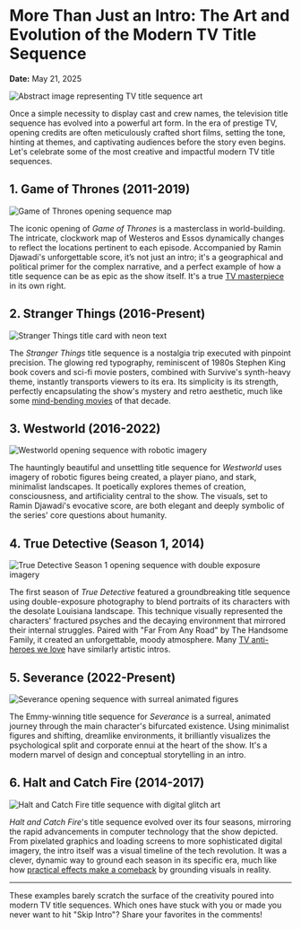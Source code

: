 # More Than Just an Intro: The Art and Evolution of the Modern TV Title Sequence

**Date:** May 21, 2025

![Abstract image representing TV title sequence art](placeholder_image_tv_title_art.jpg)

Once a simple necessity to display cast and crew names, the television title sequence has evolved into a powerful art form. In the era of prestige TV, opening credits are often meticulously crafted short films, setting the tone, hinting at themes, and captivating audiences before the story even begins. Let's celebrate some of the most creative and impactful modern TV title sequences.

## 1. Game of Thrones (2011-2019)

![Game of Thrones opening sequence map](backdrop_tmdbtvid:1399)

The iconic opening of *Game of Thrones* is a masterclass in world-building. The intricate, clockwork map of Westeros and Essos dynamically changes to reflect the locations pertinent to each episode. Accompanied by Ramin Djawadi's unforgettable score, it’s not just an intro; it's a geographical and political primer for the complex narrative, and a perfect example of how a title sequence can be as epic as the show itself. It's a true [TV masterpiece](/blog/tv-masterpieces-cancelled-too-soon) in its own right.

## 2. Stranger Things (2016-Present)

![Stranger Things title card with neon text](backdrop_tmdbtvid:66732)

The *Stranger Things* title sequence is a nostalgia trip executed with pinpoint precision. The glowing red typography, reminiscent of 1980s Stephen King book covers and sci-fi movie posters, combined with Survive's synth-heavy theme, instantly transports viewers to its era. Its simplicity is its strength, perfectly encapsulating the show's mystery and retro aesthetic, much like some [mind-bending movies](/blog/mind-bending-movies-question-reality) of that decade.

## 3. Westworld (2016-2022)

![Westworld opening sequence with robotic imagery](backdrop_tmdbtvid:63247)

The hauntingly beautiful and unsettling title sequence for *Westworld* uses imagery of robotic figures being created, a player piano, and stark, minimalist landscapes. It poetically explores themes of creation, consciousness, and artificiality central to the show. The visuals, set to Ramin Djawadi's evocative score, are both elegant and deeply symbolic of the series' core questions about humanity.

## 4. True Detective (Season 1, 2014)

![True Detective Season 1 opening sequence with double exposure imagery](backdrop_tmdbtvid:46648)

The first season of *True Detective* featured a groundbreaking title sequence using double-exposure photography to blend portraits of its characters with the desolate Louisiana landscape. This technique visually represented the characters' fractured psyches and the decaying environment that mirrored their internal struggles. Paired with "Far From Any Road" by The Handsome Family, it created an unforgettable, moody atmosphere. Many [TV anti-heroes we love](/blog/tv-anti-heroes-we-love) have similarly artistic intros.

## 5. Severance (2022-Present)

![Severance opening sequence with surreal animated figures](backdrop_tmdbtvid:109328)

The Emmy-winning title sequence for *Severance* is a surreal, animated journey through the main character's bifurcated existence. Using minimalist figures and shifting, dreamlike environments, it brilliantly visualizes the psychological split and corporate ennui at the heart of the show. It's a modern marvel of design and conceptual storytelling in an intro.

## 6. Halt and Catch Fire (2014-2017)

![Halt and Catch Fire title sequence with digital glitch art](backdrop_tmdbtvid:56844)

*Halt and Catch Fire*'s title sequence evolved over its four seasons, mirroring the rapid advancements in computer technology that the show depicted. From pixelated graphics and loading screens to more sophisticated digital imagery, the intro itself was a visual timeline of the tech revolution. It was a clever, dynamic way to ground each season in its specific era, much like how [practical effects make a comeback](/blog/practical-effects-comeback) by grounding visuals in reality.

---

These examples barely scratch the surface of the creativity poured into modern TV title sequences. Which ones have stuck with you or made you never want to hit "Skip Intro"? Share your favorites in the comments!